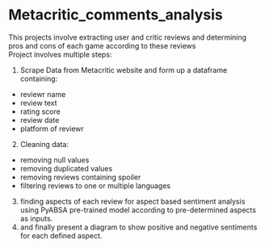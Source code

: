 # Metacritic_comments_analysis
This projects involve extracting user and critic reviews and determining pros and cons of each game according to these reviews<br>
Project involves multiple steps:<br>
1. Scrape Data from Metacritic website and form up a dataframe containing: <br>
- reviewr name<br>
- review text<br>
- rating score<br>
- review date<br>
- platform of reviewr<br>
2. Cleaning data:<br>
- removing null values
- removing duplicated values
- removing reviews containing spoiler
- filtering reviews to one or multiple languages
3. finding aspects of each review for aspect based sentiment analysis using PyABSA pre-trained model according to pre-determined aspects as inputs.
4. and finally present a diagram to show positive and negative sentiments for each defined aspect.
